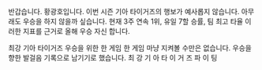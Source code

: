 반갑습니다. 황광호입니다.
이번 시즌 기아 타이거즈의 행보가 예사롭지 않습니다.
아무래도 우승을 하지 않을까 싶습니다.
현재 3주 연속 1위, 유일 7할 승률, 팀 최고 타율 
이러한 지표를 근거로 올해 우승 자신 합니다.

최강 기아 타이거즈 우승을 위한 한 게임 한 게임
마냥 지켜볼 수만은 없습니다. 
우승을 향한 발걸음 기록으로 남기기로 했습니다. 
최 강 기 아 타 이 거 즈 
파 이 팅 
